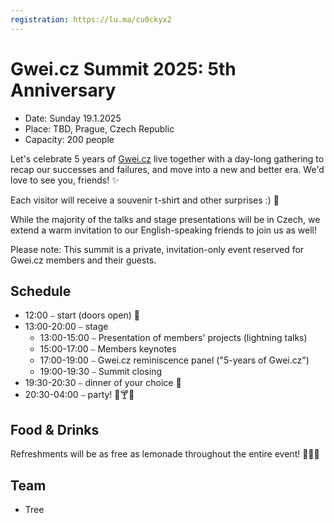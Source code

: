```yaml
---
registration: https://lu.ma/cu0ckyx2
---
```


# Gwei.cz Summit 2025: 5th Anniversary

* Date: Sunday 19.1.2025
* Place: TBD, Prague, Czech Republic
* Capacity: 200 people

Let's celebrate 5 years of [Gwei.cz](http://gwei.cz/) live together with a day-long gathering to recap our successes and failures, and move into a new and better era. We'd love to see you, friends! ✨

Each visitor will receive a souvenir t-shirt and other surprises :) 🎁

While the majority of the talks and stage presentations will be in Czech, we extend a warm invitation to our English-speaking friends to join us as well!

Please note: This summit is a private, invitation-only event reserved for Gwei.cz members and their guests.
## Schedule

- 12:00 ⎯ start (doors open) 🚀
- 13:00-20:00 ⎯ stage
  - 13:00-15:00 ⎯ Presentation of members' projects (lightning talks)
  - 15:00-17:00 ⎯ Members keynotes
  - 17:00-19:00 ⎯ Gwei.cz reminiscence panel ("5-years of Gwei.cz")
  - 19:00-19:30 ⎯ Summit closing
- 19:30-20:30 ⎯ dinner of your choice 🍲
- 20:30-04:00 ⎯ party! 🥳🍸🪩

## Food & Drinks

Refreshments will be as free as lemonade throughout the entire event! 🍹🍕😋

## Team

- Tree
